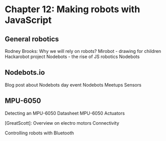 # Chapter 12: Making robots with JavaScript

## General robotics

Rodney Brooks: Why we will rely on robots?
Mirobot - drawing for children
Hackarobot project
Nodebots - the rise of JS robotics
Nodebots

## Nodebots.io
Blog post about Nodebots day event
Nodebots Meetups
Sensors

## MPU-6050
Detecting an MPU-6050
Datasheet MPU-6050
Actuators

[GreatScott]: Overview on electro motors
Connectivity

Controlling robots with Bluetooth
